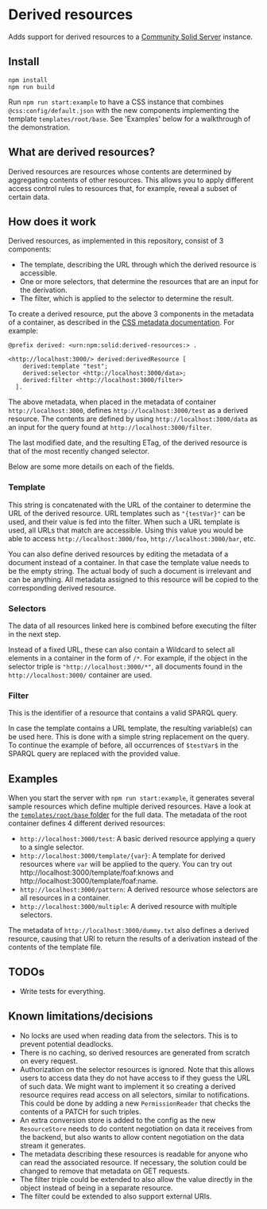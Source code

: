 # Derived resources

Adds support for derived resources to a
[Community Solid Server](https://github.com/CommunitySolidServer/CommunitySolidServer) instance.

## Install

```
npm install
npm run build
```

Run `npm run start:example` to have a CSS instance that combines `@css:config/default.json` with the new components implementing the template `templates/root/base`. See 'Examples' below for a walkthrough of the demonstration.

## What are derived resources?

Derived resources are resources whose contents are determined by aggregating contents of other resources.
This allows you to apply different access control rules to resources that, for example,
reveal a subset of certain data.

## How does it work

Derived resources, as implemented in this repository,
consist of 3 components:
- The template, describing the URL through which the derived resource is accessible.
- One or more selectors, that determine the resources that are an input for the derivation.
- The filter, which is applied to the selector to determine the result.

To create a derived resource, put the above 3 components in the metadata of a container,
as described in the [CSS metadata documentation](https://communitysolidserver.github.io/CommunitySolidServer/7.x/usage/metadata/).
For example:
```turtle
@prefix derived: <urn:npm:solid:derived-resources:> .

<http://localhost:3000/> derived:derivedResource [
    derived:template "test";
    derived:selector <http://localhost:3000/data>;
    derived:filter <http://localhost:3000/filter>
  ].
```
The above metadata, when placed in the metadata of container `http://localhost:3000`,
defines `http://localhost:3000/test` as a derived resource.
The contents are defined by using `http://localhost:3000/data`
as an input for the query found at `http://localhost:3000/filter`.

The last modified date, and the resulting ETag, of the derived resource
is that of the most recently changed selector.

Below are some more details on each of the fields.

### Template

This string is concatenated with the URL of the container to determine the URL of the derived resource.
URL templates such as `"{testVar}"` can be used, and their value is fed into the filter.
When such a URL template is used, all URLs that match are accessible.
Using this value you would be able to access `http://localhost:3000/foo`,
`http://localhost:3000/bar`, etc.

You can also define derived resources by editing the metadata of a document instead of a container.
In that case the template value needs to be the empty string.
The actual body of such a document is irrelevant and can be anything.
All metadata assigned to this resource will be copied to the corresponding derived resource.

### Selectors

The data of all resources linked here is combined before executing the filter in the next step.

Instead of a fixed URL, these can also contain a Wildcard
to select all elements in a container in the form of `/*`.
For example, if the object in the selector triple is `"http://localhost:3000/*"`,
all documents found in the `http://localhost:3000/` container are used.

### Filter

This is the identifier of a resource that contains a valid SPARQL query.

In case the template contains a URL template, the resulting variable(s) can be used here.
This is done with a simple string replacement on the query.
To continue the example of before,
all occurrences of `$testVar$` in the SPARQL query are replaced with the provided value.

## Examples

When you start the server with `npm run start:example`,
it generates several sample resources which define multiple derived resources.
Have a look at the [`templates/root/base` folder](https://github.com/SolidLabResearch/derived-resources-component/tree/main/templates/root/base)
for the full data.
The metadata of the root container defines 4 different derived resources:
- `http://localhost:3000/test`: A basic derived resource applying a query to a single selector.
- `http://localhost:3000/template/{var}`: A template for derived resources where `var` will be applied to the query.
     You can try out http://localhost:3000/template/foaf:knows and http://localhost:3000/template/foaf:name.
- `http://localhost:3000/pattern`: A derived resource whose selectors are all resources in a container.
- `http://localhost:3000/multiple`: A derived resource with multiple selectors.

The metadata of `http://localhost:3000/dummy.txt` also defines a derived resource,
causing that URl to return the results of a derivation instead of the contents of the template file.

## TODOs

- Write tests for everything.

## Known limitations/decisions

- No locks are used when reading data from the selectors. This is to prevent potential deadlocks.
- There is no caching, so derived resources are generated from scratch on every request.
- Authorization on the selector resources is ignored.
  Note that this allows users to access data they do not have access to if they guess the URL of such data.
  We might want to implement it so creating a derived resource requires read access on all selectors,
  similar to notifications.
  This could be done by adding a new `PermissionReader` that checks the contents of a PATCH for such triples.
- An extra conversion store is added to the config as the new `ResourceStore` needs to do content negotiation
  on data it receives from the backend,
  but also wants to allow content negotiation on the data stream it generates.
- The metadata describing these resources is readable for anyone who can read the associated resource.
  If necessary, the solution could be changed to remove that metadata on GET requests.
- The filter triple could be extended to also allow the value directly in the object instead of being in a separate resource.
- The filter could be extended to also support external URIs.

